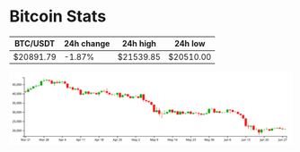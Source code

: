 # Bitcoin Stats

BTC/USDT|24h change|24h high|24h low|
|---|---|---|---|
|$20891.79|-1.87%|$21539.85|$20510.00|

<img src="./chart.svg">
